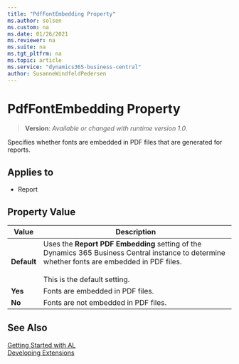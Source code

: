 ```yaml
---
title: "PdfFontEmbedding Property"
ms.author: solsen
ms.custom: na
ms.date: 01/26/2021
ms.reviewer: na
ms.suite: na
ms.tgt_pltfrm: na
ms.topic: article
ms.service: "dynamics365-business-central"
author: SusanneWindfeldPedersen
---
```

[//]: # (START>DO_NOT_EDIT)
[//]: # (IMPORTANT:Do not edit any of the content between here and the END>DO_NOT_EDIT.)
[//]: # (Any modifications should be made in the .xml files in the ModernDev repo.)
# PdfFontEmbedding Property
> **Version**: _Available or changed with runtime version 1.0._

Specifies whether fonts are embedded in PDF files that are generated for reports.

## Applies to
-   Report

## Property Value

|Value|Description|
|-----------|---------------------------------------|
|**Default**|Uses the **Report PDF Embedding** setting of the Dynamics 365 Business Central instance to determine whether fonts are embedded in PDF files.  <br /><br /> This is the default setting.|
|**Yes**|Fonts are embedded in PDF files.|
|**No**|Fonts are not embedded in PDF files.|

[//]: # (IMPORTANT: END>DO_NOT_EDIT)


## See Also  
[Getting Started with AL](../devenv-get-started.md)  
[Developing Extensions](../devenv-dev-overview.md)  